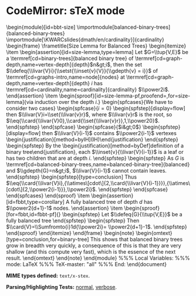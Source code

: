 CodeMirror: sTeX mode
=====================

\\begin{module}\[id=bbt-size\] \\importmodule\[balanced-binary-trees\]{balanced-binary-trees} \\importmodule\[\\KWARCslides{dmath/en/cardinality}\]{cardinality} \\begin{frame} \\frametitle{Size Lemma for Balanced Trees} \\begin{itemize} \\item \\begin{assertion}\[id=size-lemma,type=lemma\] Let $G=\\tup{V,E}$ be a \\termref\[cd=binary-trees\]{balanced binary tree} of \\termref\[cd=graph-depth,name=vertex-depth\]{depth}$n&gt;i$, then the set $\\defeq{\\livar{V}i}{\\setst{\\inset{v}{V}}{\\gdepth{v} = i}}$ of \\termref\[cd=graphs-intro,name=node\]{nodes} at \\termref\[cd=graph-depth,name=vertex-depth\]{depth} $i$ has \\termref\[cd=cardinality,name=cardinality\]{cardinality} $\\power2i$. \\end{assertion} \\item \\begin{sproof}\[id=size-lemma-pf,proofend=,for=size-lemma\]{via induction over the depth $i$.} \\begin{spfcases}{We have to consider two cases} \\begin{spfcase}{$i=0$} \\begin{spfstep}\[display=flow\] then $\\livar{V}i=\\set{\\livar{v}r}$, where $\\livar{v}r$ is the root, so $\\eq{\\card{\\livar{V}0},\\card{\\set{\\livar{v}r}},1,\\power20}$. \\end{spfstep} \\end{spfcase} \\begin{spfcase}{$i&gt;0$} \\begin{spfstep}\[display=flow\] then $\\livar{V}{i-1}$ contains $\\power2{i-1}$ vertexes \\begin{justification}\[method=byIH\](IH)\\end{justification} \\end{spfstep} \\begin{spfstep} By the \\begin{justification}\[method=byDef\]definition of a binary tree\\end{justification}, each $\\inset{v}{\\livar{V}{i-1}}$ is a leaf or has two children that are at depth $i$. \\end{spfstep} \\begin{spfstep} As $G$ is \\termref\[cd=balanced-binary-trees,name=balanced-binary-tree\]{balanced} and $\\gdepth{G}=n&gt;i$, $\\livar{V}{i-1}$ cannot contain leaves. \\end{spfstep} \\begin{spfstep}\[type=conclusion\] Thus $\\eq{\\card{\\livar{V}i},{\\atimes\[cdot\]{2,\\card{\\livar{V}{i-1}}}},{\\atimes\[cdot\]{2,\\power2{i-1}}},\\power2i}$. \\end{spfstep} \\end{spfcase} \\end{spfcases} \\end{sproof} \\item \\begin{assertion}\[id=fbbt,type=corollary\] A fully balanced tree of depth $d$ has $\\power2{d+1}-1$ nodes. \\end{assertion} \\item \\begin{sproof}\[for=fbbt,id=fbbt-pf\]{} \\begin{spfstep} Let $\\defeq{G}{\\tup{V,E}}$ be a fully balanced tree \\end{spfstep} \\begin{spfstep} Then $\\card{V}=\\Sumfromto{i}1d{\\power2i}= \\power2{d+1}-1$. \\end{spfstep} \\end{sproof} \\end{itemize} \\end{frame} \\begin{note} \\begin{omtext}\[type=conclusion,for=binary-tree\] This shows that balanced binary trees grow in breadth very quickly, a consequence of this is that they are very shallow (and this compute very fast), which is the essence of the next result. \\end{omtext} \\end{note} \\end{module} %%% Local Variables: %%% mode: LaTeX %%% TeX-master: "all" %%% End: \\end{document}

**MIME types defined:** `text/x-stex`.

**Parsing/Highlighting Tests:** [normal](../../test/index.html#stex_*), [verbose](../../test/index.html#verbose,stex_*).
